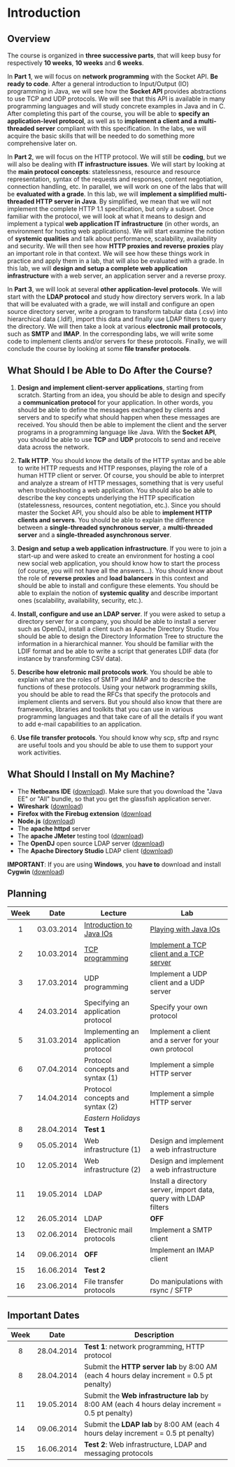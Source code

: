 # Introduction

## Overview

The course is organized in **three successive parts**, that will keep busy for respectively **10 weeks**, **10 weeks** and **6 weeks**.

In **Part 1**, we will focus on **network programming** with the Socket API. **Be ready to code**. After a general introduction to Input/Output (IO) programming in Java, we will see how the **Socket API** provides abstractions to use TCP and UDP protocols. We will see that this API is available in many programming languages and will study concrete examples in Java and in C. After completing this part of the course, you will be able to **specify an application-level protocol**, as well as to **implement a client and a multi-threaded server** compliant with this specification. In the labs, we will acquire the basic skills that will be needed to do something more comprehensive later on.

In **Part 2**, we will focus on the HTTP protocol. We will still be **coding**, but we will also be dealing with **IT infrastructure issues**. We will start by looking at the **main protocol concepts**: statelessness, resource and resource representation, syntax of the requests and responses, content negotiation, connection handling, etc. In parallel, we will work on one of the labs that will be **evaluated with a grade**. In this lab, we will **implement a simplified multi-threaded HTTP server in Java**. By simplified, we mean that we will not implement the complete HTTP 1.1 specification, but only a subset. Once familiar with the protocol, we will look at what it means to design and implement a typical **web application IT infrastructure** (in other words, an environment for hosting web applications). We will start examine the notion of **systemic qualities** and talk about performance, scalability, availability and security. We will then see how **HTTP proxies and reverse proxies** play an important role in that context. We will see how these things work in practice and apply them in a lab, that will also be evaluated with a grade. In this lab, we will **design and setup a complete web application infrastructure** with a web server, an application server and a reverse proxy. 

In **Part 3**, we will look at several **other application-level protocols**. We will start with the **LDAP protocol** and study how directory servers work. In a lab that will be evaluated with a grade, we will install and configure an open source directory server, write a program to transform tabular data (.csv) into hierarchical data (.ldif), import this data and finally use LDAP filters to query the directory. We will then take a look at various **electronic mail protocols**, such as **SMTP** and **IMAP**. In the corresponding labs, we will write some code to implement clients and/or servers for these protocols. Finally, we will conclude the course by looking at some **file transfer protocols**.

## What Should I be Able to Do After the Course?

1. **Design and implement client-server applications**, starting from scratch. Starting from an idea, you should be able to design and specify a **communication protocol** for your application. In other words, you should be able to define the messages exchanged by clients and servers and to specify what should happen when these messages are received. You should then be able to implement the client and the server programs in a programming language like Java. With the **Socket API**, you should be able to use **TCP** and **UDP** protocols to send and receive data across the network. 

2. **Talk HTTP**. You should know the details of the HTTP syntax and be able to write HTTP requests and HTTP responses, playing the role of a human HTTP client or server. Of course, you should be able to interpret and analyze a stream of HTTP messages, something that is very useful when troubleshooting a web application. You should also be able to describe the key concepts underlying the HTTP specification (statelessness, resources, content negotiation, etc.). Since you should master the Socket API, you should also be able to **implement HTTP clients and servers**. You should be able to explain the difference between a **single-threaded synchronous server**, a **multi-threaded server** and a **single-threaded asynchronous server**.

3. **Design and setup a web application infrastructure**. If you were to join a start-up and were asked to create an environment for hosting a cool new social web application, you should know how to start the process (of course, you will not have all the answers…). You should know about the role of **reverse proxies** and **load balancers** in this context and should be able to install and configure these elements. You should be able to explain the notion of **systemic quality** and describe important ones (scalability, availability, security, etc.).

4. **Install, configure and use an LDAP server**. If you were asked to setup a directory server for a company, you should be able to install a server such as OpenDJ, install a client such as Apache Directory Studio. You should be able to design the Directory Information Tree to structure the information in a hierarchical manner. You should be familiar with the LDIF format and be able to write a script that generates LDIF data (for instance by transforming CSV data).

5. **Describe how eletronic mail protocols work**. You should be able to explain what are the roles of SMTP and IMAP and to describe the functions of these protocols. Using your network programming skills, you should be able to read the RFCs that specify the protocols and implement clients and servers. But you should also know that there are frameworks, libraries and toolkits that you can use in various programming languages and that take care of all the details if you want to add e-mail capabilities to an application.

6. **Use file transfer protocols**. You should know why scp, sftp and rsync are useful tools and you should be able to use them to support your work activities.

## What Should I Install on My Machine?

* The **Netbeans IDE** ([download](https://netbeans.org/downloads/)). Make sure that you download the "Java EE" or "All" bundle, so that you get the glassfish application server.
* **Wireshark** ([download](http://www.wireshark.org/))
* **Firefox with the Firebug extension** ([download](https://getfirebug.com/)
* **Node.js** ([download](http://nodejs.org/))
* The **apache httpd** server
* The **apache JMeter** testing tool ([download](http://jmeter.apache.org/))
* The **OpenDJ** open source LDAP server ([download](http://forgerock.com/products/open-identity-stack/opendj/))
* The **Apache Directory Studio** LDAP client ([download](https://directory.apache.org/studio/)) 

**IMPORTANT**: If you are using **Windows**, you **have to** download and install **Cygwin** ([download](http://www.cygwin.com/))



## Planning

Week | Date       | Lecture             | Lab                 
:---:|------------|---------------------|--------
1    | 03.03.2014 | [Introduction to Java IOs](./01-Lecture1-JavaIOs.md)   | [Playing with Java IOs](../labs/01-JavaIO)
2    | 10.03.2014 | [TCP programming](./02-Lecture2-TCPProgramming.md)     | [Implement a TCP client and a TCP server](../labs/02-TCPProgramming)
3    | 17.03.2014 | UDP programming     | Implement a UDP client and a UDP server
4    | 24.03.2014 | Specifying an application protocol  | Specify your own protocol
5    | 31.03.2014 | Implementing an application protocol | Implement a client and a server for your own protocol
6    | 07.04.2014 | Protocol concepts and syntax (1) | Implement a simple HTTP server
7    | 14.04.2014 | Protocol concepts and syntax (2) | Implement a simple HTTP server
     |            | *Eastern Holidays*    |
8    | 28.04.2014 | **Test 1**          |
9    | 05.05.2014 | Web infrastructure (1)   | Design and implement a web infrastructure
10   | 12.05.2014 | Web infrastructure (2)   | Design and implement a web infrastructure
11   | 19.05.2014 | LDAP   | Install a directory server, import data, query with LDAP filters
12   | 26.05.2014 | LDAP   | **OFF**
13   | 02.06.2014 | Electronic mail protocols | Implement a SMTP client
14   | 09.06.2014 | **OFF** | Implement an IMAP client
15   | 16.06.2014 | **Test 2**   |
16   | 23.06.2014 | File transfer protocols   | Do manipulations with rsync / SFTP


## Important Dates


Week | Date       | Description                           
:---:|------------|------------
8|28.04.2014|**Test 1**: network programming, HTTP protocol
8|28.04.2014|Submit the **HTTP server lab** by 8:00 AM (each 4 hours delay increment = 0.5 pt penalty)
11|19.05.2014|Submit the **Web infrastructure lab** by 8:00 AM (each 4 hours delay increment = 0.5 pt penalty)
14|09.06.2014|Submit the **LDAP lab** by 8:00 AM (each 4 hours delay increment = 0.5 pt penalty)
15|16.06.2014|**Test 2**: Web infrastructure, LDAP and messaging protocols

